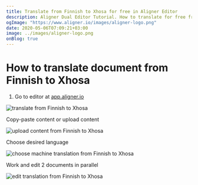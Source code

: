 ```yaml
---
title: Translate from Finnish to Xhosa for free in Aligner Editor
description: Aligner Dual Editor Tutorial. How to translate for free from Finnish to Xhosa. Aligner is multilingual document management platform. 
ogImage: "https://www.aligner.io/images/aligner-logo.png"
date: 2020-05-06T07:09:21+03:00
image: ../images/aligner-logo.png
onBlog: true
---
```


# How to translate document from Finnish to Xhosa

1. Go to editor at [app.aligner.io](https://app.aligner.io "Aligner App web page")

![translate from Finnish to Xhosa](../aligner-blank-editor.png "translate from Finnish to Xhosa")

Copy-paste content or upload content

![upload content from Finnish to Xhosa](../aligner-uploaded-document.png "upload content from Finnish to Xhosa")

Choose desired language

![choose machine translation from Finnish to Xhosa](../aligner-language-dropdown.png "choose machine translation from Finnish to Xhosa")

Work and edit 2 documents in parallel

![edit translation from Finnish to Xhosa](../aligner-double-sitded-editor.png "edit translation from Finnish to Xhosa")

